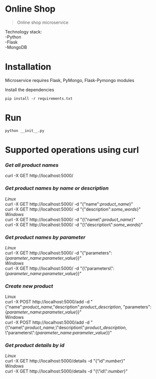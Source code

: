 # Online Shop
> Online shop microservice    

Technology stack:   
-Python   
-Flask    
-MongoDB    

# Installation
Microservice requires Flask, PyMongo, Flask-Pymongo modules   

Install the dependencies
```
pip install -r requirements.txt
```   
    
# Run   
``` 
python __init__.py
```
    
# Supported operations using curl
### *Get all product names*    
curl -X GET http://localhost:5000/    
    
### *Get product names by name or description*      
*Linux*       
curl -X GET http://localhost:5000/ -d "{"name":*product_name*}"   
curl -X GET http://localhost:5000/ -d "{"description":*some_words*}"   
*Windows*     
curl -X GET http://localhost:5000/ -d "{\\"name\\":*product_name*}"     
curl -X GET http://localhost:5000/ -d "{\\"description\\":*some_words*}"   

### *Get product names by parameter*      
*Linux*       
curl -X GET http://localhost:5000/ -d "{"parameters":{*parameter_name*:*parameter_value*}}"      
*Windows*     
curl -X GET http://localhost:5000/ -d "{\\"parameters\\":{*parameter_name*:*parameter_value*}}"   


### *Create new product*   
Linux       
curl -X POST http://localhost:5000/add -d "{"name":*product_name*,"description":*product_description*, "parameters":{*parameter_name*:*parameter_value*}}"   
Windows     
curl -X POST http://localhost:5000/add -d "{\\"name\\":*product_name*,\\"description\\":*product_description*, \\"parameters\\":{*parameter_name*:*parameter_value*}}"     

### *Get product details by id*    
*Linux*     
curl -X GET http://localhost:5000/details -d "{"id":*number*}"      
*Windows*       
curl -X GET http://localhost:5000/details -d "{\\"id\\":*number*}"